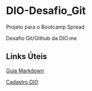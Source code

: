 # DIO-Desafio_Git
Projeto para o Bootcamp Spread

Desafio Git/Github da DIO.me

## Links Úteis
[Guia Markdown](https://www.markdownguide.org/basic-syntax/)

[Cadastro DIO](https://digitalinnovation.one/sign-up?ref=willian_expert)
